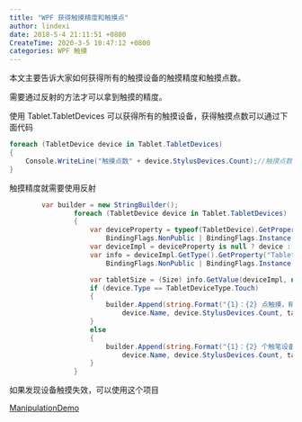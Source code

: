 ```yaml
---
title: "WPF 获得触摸精度和触摸点"
author: lindexi
date: 2018-5-4 21:11:51 +0800
CreateTime: 2020-3-5 10:47:12 +0800
categories: WPF 触摸
---
```


本文主要告诉大家如何获得所有的触摸设备的触摸精度和触摸点数。

<!--more-->


<!-- csdn -->
<!-- 标签：WPF，触摸 -->

需要通过反射的方法才可以拿到触摸的精度。

使用 Tablet.TabletDevices 可以获得所有的触摸设备，获得触摸点数可以通过下面代码

```csharp
foreach (TabletDevice device in Tablet.TabletDevices)
{
	Console.WriteLine("触摸点数" + device.StylusDevices.Count);//触摸点数
}
```

触摸精度就需要使用反射

```csharp
        var builder = new StringBuilder();
                foreach (TabletDevice device in Tablet.TabletDevices)
                {
                    var deviceProperty = typeof(TabletDevice).GetProperty("TabletDeviceImpl",
                        BindingFlags.NonPublic | BindingFlags.Instance | BindingFlags.GetProperty);
                    var deviceImpl = deviceProperty is null ? device : deviceProperty.GetValue(device);
                    var info = deviceImpl.GetType().GetProperty("TabletSize",
                        BindingFlags.NonPublic | BindingFlags.Instance | BindingFlags.GetProperty);

                    var tabletSize = (Size) info.GetValue(deviceImpl, null);
                    if (device.Type == TabletDeviceType.Touch)
                    {
                        builder.Append(string.Format("{1}：{2} 点触摸，精度 {3}{0}", Environment.NewLine,
                            device.Name, device.StylusDevices.Count, tabletSize));
                    }
                    else
                    {
                        builder.Append(string.Format("{1}：{2} 个触笔设备，精度 {3}{0}", Environment.NewLine,
                            device.Name, device.StylusDevices.Count, tabletSize));
                    }
                }
```

如果发现设备触摸失效，可以使用这个项目

[ManipulationDemo](https://github.com/walterlv/ManipulationDemo )

